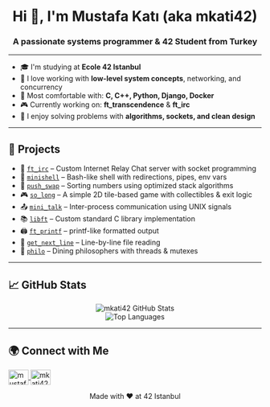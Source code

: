 <h1 align="center">Hi 👋, I'm Mustafa Katı (aka mkati42)</h1>
<h3 align="center">A passionate systems programmer & 42 Student from Turkey</h3>

---

- 🎓 I'm studying at **Ecole 42 Istanbul**
- 🧠 I love working with **low-level system concepts**, networking, and concurrency
- 🔧 Most comfortable with: **C, C++, Python, Django, Docker**
- 🎮 Currently working on: **ft_transcendence** & **ft_irc**
- 🧩 I enjoy solving problems with **algorithms, sockets, and clean design**

---

## 🚀 Projects

- 🔌 [`ft_irc`](https://github.com/mkati42/ft_irc) – Custom Internet Relay Chat server with socket programming
- 🐚 [`minishell`](https://github.com/mkati42/Schools_Projects/minishell) – Bash-like shell with redirections, pipes, env vars
- 🧠 [`push_swap`](https://github.com/mkati42/Schools_Projects/push_swap) – Sorting numbers using optimized stack algorithms
- 🎮 [`so_long`](https://github.com/mkati42/Schools_Projects/so_long) – A simple 2D tile-based game with collectibles & exit logic
- 📤 [`mini_talk`](https://github.com/mkati42/Schools_Projects/mini_talk) – Inter-process communication using UNIX signals
- 📚 [`libft`](https://github.com/mkati42/Schools_Projects/libft) – Custom standard C library implementation
- 🖨️ [`ft_printf`](https://github.com/mkati42/Schools_Projects/ft_printf) – printf-like formatted output
- 📄 [`get_next_line`](https://github.com/mkati42/Schools_Projects/get_next_line) – Line-by-line file reading
- 🍝 [`philo`](https://github.com/mkati42/Schools_Projects/philo) – Dining philosophers with threads & mutexes

---

## 📈 GitHub Stats

<p align="center">
  <img src="https://github-readme-stats.vercel.app/api?username=mkati42&show_icons=true&theme=tokyonight" alt="mkati42 GitHub Stats" />
  <br />
  <img src="https://github-readme-stats.vercel.app/api/top-langs/?username=mkati42&layout=compact&theme=tokyonight" alt="Top Languages" />
</p>

---

## 🌍 Connect with Me

<p align="left">
  <a href="https://linkedin.com/in/mustafakati0734" target="blank">
    <img align="center" src="https://raw.githubusercontent.com/rahuldkjain/github-profile-readme-generator/master/src/images/icons/Social/linked-in-alt.svg" alt="mustafakati0734" height="30" width="40" />
  </a>
  <a href="https://instagram.com/mkati42" target="blank">
    <img align="center" src="https://raw.githubusercontent.com/rahuldkjain/github-profile-readme-generator/master/src/images/icons/Social/instagram.svg" alt="mkati42" height="30" width="40" />
  </a>
</p>


<p align="center">
  Made with ❤️ at 42 Istanbul
</p>
